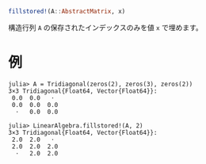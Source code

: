 ```julia
fillstored!(A::AbstractMatrix, x)
```

構造行列 `A` の保存されたインデックスのみを値 `x` で埋めます。

# 例

```jldoctest
julia> A = Tridiagonal(zeros(2), zeros(3), zeros(2))
3×3 Tridiagonal{Float64, Vector{Float64}}:
 0.0  0.0   ⋅
 0.0  0.0  0.0
  ⋅   0.0  0.0

julia> LinearAlgebra.fillstored!(A, 2)
3×3 Tridiagonal{Float64, Vector{Float64}}:
 2.0  2.0   ⋅
 2.0  2.0  2.0
  ⋅   2.0  2.0
```
